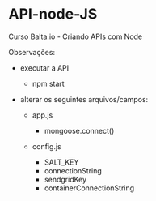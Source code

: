 # API-node-JS
Curso Balta.io - Criando APIs com Node

Observações:
  - executar a API
    - npm start
  
  - alterar os seguintes arquivos/campos:
  
    - app.js
      - mongoose.connect() 
      
    - config.js
      - SALT_KEY
      - connectionString
      - sendgridKey
      - containerConnectionString
      
